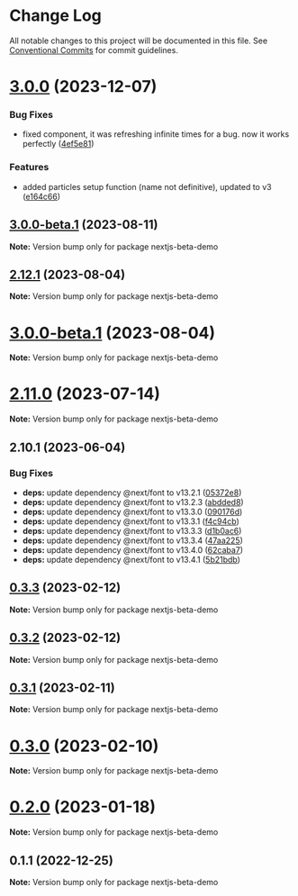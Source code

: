 # Change Log

All notable changes to this project will be documented in this file.
See [Conventional Commits](https://conventionalcommits.org) for commit guidelines.

# [3.0.0](https://github.com/tsparticles/react/compare/v2.12.2...v3.0.0) (2023-12-07)


### Bug Fixes

* fixed component, it was refreshing infinite times for a bug. now it works perfectly ([4ef5e81](https://github.com/tsparticles/react/commit/4ef5e8197f1364e3a62c8262ae04c9272457047a))


### Features

* added particles setup function (name not definitive), updated to v3 ([e164c66](https://github.com/tsparticles/react/commit/e164c669b515d30057059ef8f7a8d35ff562b5e3))





## [3.0.0-beta.1](https://github.com/tsparticles/react/compare/v2.12.1...v3.0.0-beta.1) (2023-08-11)

**Note:** Version bump only for package nextjs-beta-demo





## [2.12.1](https://github.com/tsparticles/react/compare/v3.0.0-beta.1...v2.12.1) (2023-08-04)

**Note:** Version bump only for package nextjs-beta-demo





# [3.0.0-beta.1](https://github.com/tsparticles/react/compare/v2.11.0...v3.0.0-beta.1) (2023-08-04)

**Note:** Version bump only for package nextjs-beta-demo





# [2.11.0](https://github.com/tsparticles/react/compare/v2.10.1...v2.11.0) (2023-07-14)

**Note:** Version bump only for package nextjs-beta-demo





## 2.10.1 (2023-06-04)


### Bug Fixes

* **deps:** update dependency @next/font to v13.2.1 ([05372e8](https://github.com/tsparticles/react/commit/05372e8b78d10b0e2e1360c046b6eb32c279389f))
* **deps:** update dependency @next/font to v13.2.3 ([abdded8](https://github.com/tsparticles/react/commit/abdded840c5e46cdc428a591ccf6448bd601bd63))
* **deps:** update dependency @next/font to v13.3.0 ([090176d](https://github.com/tsparticles/react/commit/090176de2b16bb7589241bf06fa40f92d0191f4c))
* **deps:** update dependency @next/font to v13.3.1 ([f4c94cb](https://github.com/tsparticles/react/commit/f4c94cb2a72dd32d947273dd8566bc459ec0876d))
* **deps:** update dependency @next/font to v13.3.3 ([d1b0ac6](https://github.com/tsparticles/react/commit/d1b0ac63010c6da4b1ba83ee3982b40e3e509a02))
* **deps:** update dependency @next/font to v13.3.4 ([47aa225](https://github.com/tsparticles/react/commit/47aa225f0e16ef70d6b721fe67472757e0f211da))
* **deps:** update dependency @next/font to v13.4.0 ([62caba7](https://github.com/tsparticles/react/commit/62caba7b5161e7ffd22298cff6efe0318928ee9e))
* **deps:** update dependency @next/font to v13.4.1 ([5b21bdb](https://github.com/tsparticles/react/commit/5b21bdb26fdcd00762cf5043ce6d3f025720462d))





## [0.3.3](https://github.com/tsparticles/tsparticles/compare/nextjs-beta-demo@0.3.2...nextjs-beta-demo@0.3.3) (2023-02-12)

**Note:** Version bump only for package nextjs-beta-demo

## [0.3.2](https://github.com/tsparticles/tsparticles/compare/nextjs-beta-demo@0.3.1...nextjs-beta-demo@0.3.2) (2023-02-12)

**Note:** Version bump only for package nextjs-beta-demo

## [0.3.1](https://github.com/tsparticles/tsparticles/compare/nextjs-beta-demo@0.3.0...nextjs-beta-demo@0.3.1) (2023-02-11)

**Note:** Version bump only for package nextjs-beta-demo

# [0.3.0](https://github.com/tsparticles/tsparticles/compare/nextjs-beta-demo@0.2.0...nextjs-beta-demo@0.3.0) (2023-02-10)

**Note:** Version bump only for package nextjs-beta-demo

# [0.2.0](https://github.com/tsparticles/tsparticles/compare/nextjs-beta-demo@0.1.1...nextjs-beta-demo@0.2.0) (2023-01-18)

**Note:** Version bump only for package nextjs-beta-demo

## 0.1.1 (2022-12-25)

**Note:** Version bump only for package nextjs-beta-demo
